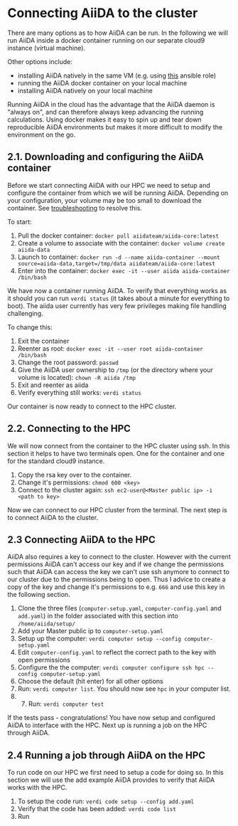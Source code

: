 # Connecting AiiDA to the cluster
There are many options as to how AiiDA can be run. 
In the following we will run AiiDA inside a docker container running on our separate cloud9 instance (virtual machine). 

Other options include:
 * installing AiiDA natively in the same VM (e.g. using [this](https://galaxy.ansible.com/marvel-nccr/aiida) ansible role)
 * running the AiiDA docker container on your local machine
 * installing AiiDA natively on your local machine

Running AiiDA in the cloud has the advantage that the AiiDA daemon is "always on", and can therefore always keep advancing the running calculations.
Using docker makes it easy to spin up and tear down reproducible AiiDA environments but makes it more difficult to modify the environment on the go.

## 2.1. Downloading and configuring the AiiDA container
Before we start connecting AiiDA with our HPC we need to setup and configure the container from which we will be running AiiDA. Depending on your configuration, your volume may be too small to download the container. See [troubleshooting](../Troubleshooting/Troubleshooting.md) to resolve this.

To start:
1. Pull the docker container: `docker pull aiidateam/aiida-core:latest`  
2. Create a volume to associate with the container: `docker volume create aiida-data`
3. Launch to container: `docker run -d --name aiida-container --mount source=aiida-data,target=/tmp/data aiidateam/aiida-core:latest`
4. Enter into the container: `docker exec -it --user aiida aiida-container /bin/bash`

We have now a container running AiiDA. To verify that everything works as it should you can run `verdi status` (it takes about a minute for everything to boot). The aiida user currently has very few privileges making file handling challenging. 

To change this:
1. Exit the container
2. Reenter as root: `docker exec -it --user root aiida-container /bin/bash`
3. Change the root password: `passwd`
4. Give the AiiDA user ownership to `/tmp` (or the directory where your volume is located): `chown -R aiida /tmp`
5. Exit and reenter as aiida
6. Verify everything still works: `verdi status`

Our container is now ready to connect to the HPC cluster.

## 2.2. Connecting to the HPC 
We will now connect from the container to the HPC cluster using ssh. In this section it helps to have two terminals open. One for the container and one for the standard cloud9 instance. 

1. Copy the rsa key over to the container. 
2. Change it's permissions: `chmod 600 <key>`
3. Connect to the cluster again: `ssh ec2-user@<Master public ip> -i <path to key>`

Now we can connect to our HPC cluster from the terminal. The next step is to connect AiiDA to the cluster.

## 2.3 Connecting AiiDA to the HPC 
AiiDA also requires a key to connect to the cluster. However with the current permissions AiiDA can't access our key and if we change the permissions such that AiiDA can access the key we can't use ssh anymore to connect to our cluster due to the permissions being to open. Thus I advice to create a copy of the key and change it's permissions to e.g. `666` and use this key in the following section.

1. Clone the three files (`computer-setup.yaml`, `computer-config.yaml` and `add.yaml`) in the folder associated with this section into `/home/aiida/setup/`
2. Add your Master public ip to `computer-setup.yaml`
3. Setup up the computer: `verdi computer setup --config computer-setup.yaml`
4. Edit `computer-config.yaml` to reflect the correct path to the key with open permissions
5. Configure the the computer: `verdi computer configure ssh hpc --config computer-setup.yaml`
6. Choose the default (hit enter) for all other options
7. Run: `verdi computer list`. You should now see `hpc` in your computer list.
8. 7. Run: `verdi computer test`

If the tests pass - congratulations! 
You have now setup and configured AiiDA to interface with the HPC. Next up is running a job on the HPC through AiiDA.

## 2.4 Running a job through AiiDA on the HPC
To run code on our HPC we first need to setup a code for doing so. In this section we will use the add example AiiDA provides to verify that AiiDA works with the HPC.

1. To setup the code run: `verdi code setup --config add.yaml`
2. Verify that the code has been added: `verdi code list`
3. Run 
